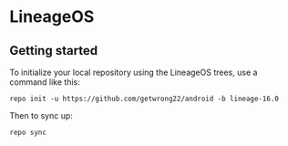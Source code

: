 LineageOS
===========

Getting started
---------------


To initialize your local repository using the LineageOS trees, use a command like this:
```
repo init -u https://github.com/getwrong22/android -b lineage-16.0
```
Then to sync up:
```
repo sync
```
